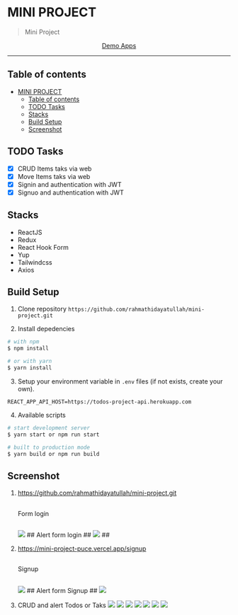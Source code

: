 # MINI PROJECT

> Mini Project

<p align="center">
  <a href="https://reactjs.org/">
    Demo Apps
  </a>
</p>

----

## Table of contents
- [MINI PROJECT](#-mini-project)
  - [Table of contents](#table-of-contents)
  - [TODO Tasks](#todo-tasks)
  - [Stacks](#stacks)
  - [Build Setup](#build-setup)
  - [Screenshot](#Screenshot)

## TODO Tasks
- [x] CRUD Items taks via web
- [x] Move Items taks via web
- [x] Signin and authentication with JWT
- [x] Signuo and authentication with JWT

## Stacks
- ReactJS
- Redux
- React Hook Form
- Yup
- Tailwindcss
- Axios

## Build Setup
1. Clone repository
`https://github.com/rahmathidayatullah/mini-project.git`

2. Install depedencies
```bash
# with npm
$ npm install

# or with yarn
$ yarn install
```

3. Setup your environment variable in `.env` files (if not exists, create your own).
```env
REACT_APP_API_HOST=https://todos-project-api.herokuapp.com

```

4. Available scripts
```bash
# start development server
$ yarn start or npm run start

# built to production mode
$ yarn build or npm run build
```

## Screenshot

1. https://github.com/rahmathidayatullah/mini-project.git
   ##
   Form login
   ##
   <img src="screenshot/form-login.png">
   ##
   Alert form login
   ##
   <img src="screenshot/alert-form-login.png">
   ##
2. https://mini-project-puce.vercel.app/signup
   ##
   Signup
   ##
   <img src="screenshot/form-signup.png">
   ##
   Alert form Signup
   ##
   <img src="screenshot/alert-form-signup.png">

5. CRUD and alert Todos or Taks 
   <img src="screenshot/todos.png">
   <img src="screenshot/modal-create-task.png">
   <img src="screenshot/modal-delete-task.png">
   <img src="screenshot/modal-update-task.png">
   <img src="screenshot/alert-modal-create-task.png">
   <img src="screenshot/alert-modal-update-task.png">
   <img src="screenshot/show-toggle.png">

